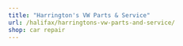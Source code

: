 ```yaml
---
title: "Harrington's VW Parts & Service"
url: /halifax/harringtons-vw-parts-and-service/
shop: car repair
---
```

